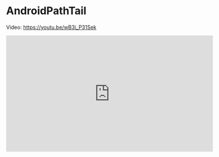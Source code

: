 # AndroidPathTail

Video: https://youtu.be/wB3i_P31Sek

<iframe width="560" height="315" src="https://www.youtube.com/embed/wB3i_P31Sek" frameborder="0" allowfullscreen></iframe>